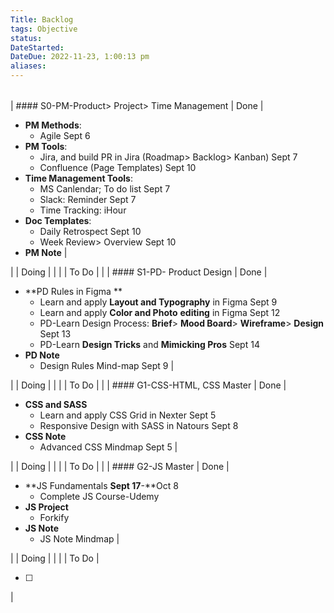 ```yaml
---
Title: Backlog
tags: Objective
status:
DateStarted:
DateDue: 2022-11-23, 1:00:13 pm
aliases:
---
```


|     |     |     |
| --- | --- | --- |

| #### S0-PM-Product> Project> Time Management
| Done |

- **PM Methods**:
  - Agile Sept 6
- **PM Tools**:
  - Jira, and build PR in Jira (Roadmap> Backlog> Kanban) Sept 7
  - Confluence (Page Templates) Sept 10
- **Time Management Tools**:
  - MS Canlendar; To do list Sept 7
  - Slack: Reminder Sept 7
  - Time Tracking: iHour
- **Doc Templates**:
  - Daily Retrospect Sept 10
  - Week Review> Overview Sept 10
- **PM Note**
  |

| | Doing |
|
| | To Do | |
| #### S1-PD- Product Design
| Done |

- **PD Rules in Figma **
  - Learn and apply **Layout and Typography** in Figma Sept 9
  - Learn and apply **Color and Photo** **editing** in Figma Sept 12
  - PD-Learn Design Process: **Brief**> **Mood Board**> **Wireframe**> **Design** Sept 13
  - PD-Learn **Design Tricks** and **Mimicking Pros** Sept 14
- **PD Note**
  - Design Rules Mind-map Sept 9
    |

| | Doing | |
| | To Do | |
| #### G1-CSS-HTML, CSS Master
| Done |

- **CSS and SASS**
  - Learn and apply CSS Grid in Nexter Sept 5
  - Responsive Design with SASS in Natours Sept 8
- **CSS Note**
  - Advanced CSS Mindmap Sept 5
    |

| | Doing |
|
| | To Do | |
| #### G2-JS Master
| Done |

- **JS Fundamentals **Sept 17**-**Oct 8
  - Complete JS Course-Udemy
- **JS Project**
  - Forkify
- **JS Note**
  - JS Note Mindmap
    |

| | Doing | |
| | To Do |

- [ ]

|
